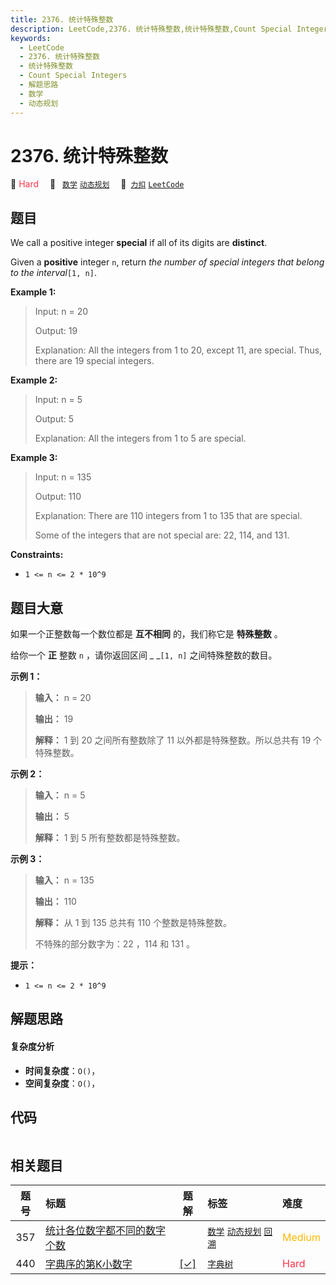 ```yaml
---
title: 2376. 统计特殊整数
description: LeetCode,2376. 统计特殊整数,统计特殊整数,Count Special Integers,解题思路,数学,动态规划
keywords:
  - LeetCode
  - 2376. 统计特殊整数
  - 统计特殊整数
  - Count Special Integers
  - 解题思路
  - 数学
  - 动态规划
---
```


# 2376. 统计特殊整数

🔴 <font color=#ff334b>Hard</font>&emsp; 🔖&ensp; [`数学`](/tag/math.md) [`动态规划`](/tag/dynamic-programming.md)&emsp; 🔗&ensp;[`力扣`](https://leetcode.cn/problems/count-special-integers) [`LeetCode`](https://leetcode.com/problems/count-special-integers)

## 题目

We call a positive integer **special** if all of its digits are **distinct**.

Given a **positive** integer `n`, return _the number of special integers that
belong to the interval_`[1, n]`.



**Example 1:**

> Input: n = 20
> 
> Output: 19
> 
> Explanation: All the integers from 1 to 20, except 11, are special. Thus, there are 19 special integers.

**Example 2:**

> Input: n = 5
> 
> Output: 5
> 
> Explanation: All the integers from 1 to 5 are special.

**Example 3:**

> Input: n = 135
> 
> Output: 110
> 
> Explanation: There are 110 integers from 1 to 135 that are special.
> 
> Some of the integers that are not special are: 22, 114, and 131.



**Constraints:**

  * `1 <= n <= 2 * 10^9`


## 题目大意

如果一个正整数每一个数位都是 **互不相同**  的，我们称它是 **特殊整数** 。

给你一个 **正**  整数 `n` ，请你返回区间 _ _`[1, n]` 之间特殊整数的数目。



**示例 1：**

> 
> 
> 
> 
> 
> **输入：** n = 20
> 
> **输出：** 19
> 
> **解释：** 1 到 20 之间所有整数除了 11 以外都是特殊整数。所以总共有 19 个特殊整数。
> 
> 

**示例 2：**

> 
> 
> 
> 
> 
> **输入：** n = 5
> 
> **输出：** 5
> 
> **解释：** 1 到 5 所有整数都是特殊整数。
> 
> 

**示例 3：**

> 
> 
> 
> 
> 
> **输入：** n = 135
> 
> **输出：** 110
> 
> **解释：** 从 1 到 135 总共有 110 个整数是特殊整数。
> 
> 不特殊的部分数字为：22 ，114 和 131 。



**提示：**

  * `1 <= n <= 2 * 10^9`


## 解题思路

#### 复杂度分析

- **时间复杂度**：`O()`，
- **空间复杂度**：`O()`，

## 代码

```javascript

```

## 相关题目

<!-- prettier-ignore -->
| 题号 | 标题 | 题解 | 标签 | 难度 |
| :------: | :------ | :------: | :------ | :------ |
| 357 | [统计各位数字都不同的数字个数](https://leetcode.com/problems/count-numbers-with-unique-digits) |  |  [`数学`](/tag/math.md) [`动态规划`](/tag/dynamic-programming.md) [`回溯`](/tag/backtracking.md) | <font color=#ffb800>Medium</font> |
| 440 | [字典序的第K小数字](https://leetcode.com/problems/k-th-smallest-in-lexicographical-order) | [[✓]](/problem/0440.md) |  [`字典树`](/tag/trie.md) | <font color=#ff334b>Hard</font> |